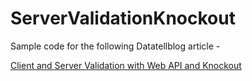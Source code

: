# ServerValidationKnockout

Sample code for the following Datatellblog article -

[Client and Server Validation with Web API and Knockout](https://datatellblog.wordpress.com/2015/06/26/client-and-server-validation-with-web-api-and-knockout/)
